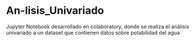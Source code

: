 # An-lisis_Univariado
Jupyter Notebook desarrollado en colaboratory, donde se realiza el análisis univariado a un dataset que contienen datos sobre potabilidad del agua

